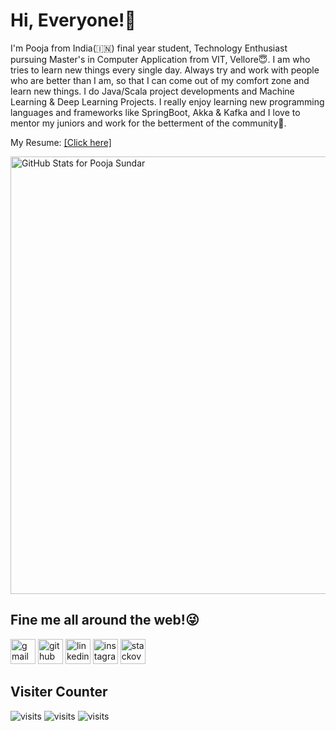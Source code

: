 # Hi, Everyone!👋

I'm Pooja from India(:india:) final year student, Technology Enthusiast pursuing Master's in Computer Application from VIT, Vellore:innocent:. I am who tries to learn new things every single day. Always try and work with people who are better than I am, so that I can come out of my comfort zone and learn new things. I do Java/Scala project developments and Machine Learning & Deep Learning Projects. I really enjoy learning new programming languages and frameworks like SpringBoot, Akka & Kafka and I love to mentor my juniors and work for the betterment of the community:hugs:.

My Resume: [[Click here]](https://drive.google.com/file/d/1PGGcu7OocR0gpK-IWH_tBKNGLeLVOzbx/view?usp=drive_link)

<img src="https://github-readme-stats.vercel.app/api?username=poojasundar15&show_icons=true&include_all_commits=true&count_private=true&theme=jolly&layout=compact" alt="GitHub Stats for Pooja Sundar" width="700">

## Fine me all around the web!:stuck_out_tongue_winking_eye:

 [<img src='https://cdn.jsdelivr.net/npm/simple-icons@3.0.1/icons/gmail.svg' alt='gmail' height='40'>](poojasundar519@gmail.com) [<img src='https://cdn.jsdelivr.net/npm/simple-icons@3.0.1/icons/github.svg' alt='github' height='40'>](https://github.com/https://github.com/poojasundar15)  [<img src='https://cdn.jsdelivr.net/npm/simple-icons@3.0.1/icons/linkedin.svg' alt='linkedin' height='40'>](https://www.linkedin.com/in/https://www.linkedin.com/in/pooja-sundar-676023215/)  [<img src='https://cdn.jsdelivr.net/npm/simple-icons@3.0.1/icons/instagram.svg' alt='instagram' height='40'>](https://www.instagram.com/https://instagram.com/_poojasundar_?igshid=MzRlODBiNWFlZA==/)  [<img src='https://cdn.jsdelivr.net/npm/simple-icons@3.0.1/icons/stackoverflow.svg' alt='stackoverflow' height='40'>](https://stackoverflow.com/users/https://stackoverflow.com/users/17790776/pooja-sundar)  

## Visiter Counter
<img src="https://visit-counter.vercel.app/counter.png?page=https%3A%2F%2Fgithub.com%2Fpoojasundar15&s=30&c=030303&bg=00000000&no=5&ff=electrolize&tb=&ta=" alt="visits">

<img src="https://visit-counter.vercel.app/counter.png?page=https%3A%2F%2Fgithub.com%2Fpoojasundar15&s=30&c=9905a3&bg=00000000&no=5&ff=alien&tb=&ta=" alt="visits">

<img src="https://visit-counter.vercel.app/counter.png?page=https%3A%2F%2Fgithub.com%2Fpoojasundar15&s=30&c=9905a3&bg=0a0a0a&no=5&ff=alien&tb=&ta=" alt="visits">
